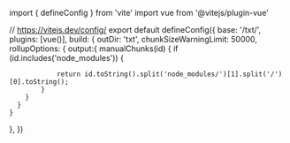 import { defineConfig } from 'vite'
import vue from '@vitejs/plugin-vue'

// https://vitejs.dev/config/
export default defineConfig({
  base: '/txt/',
  plugins: [vue()],
  build: {
    outDir: 'txt',
    chunkSizeWarningLimit: 50000,
    rollupOptions: {
      output:{
          manualChunks(id) {
            if (id.includes('node_modules')) {
              
                return id.toString().split('node_modules/')[1].split('/')[0].toString();
            }
        }
      }
    }
  },
})

